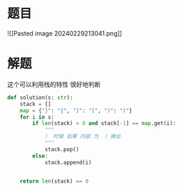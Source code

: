 
# 题目

![[Pasted image 20240229213041.png]]

# 解题

这个可以利用栈的特性 很好地判断

```python
def solution(s: str):
    stack = []
    map = {"}": "{", "]": "[", ")": "("}
    for i in s:
        if len(stack) > 0 and stack[-1] == map.get(i):
            """
            ） 时候 如果 内部 为 （ 弹出
            """
            stack.pop()
        else:
            stack.append(i)


    return len(stack) == 0

```